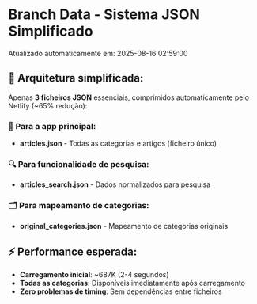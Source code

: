 # Branch Data - Sistema JSON Simplificado
Atualizado automaticamente em: 2025-08-16 02:59:00

## 🎯 Arquitetura simplificada:
Apenas **3 ficheiros JSON** essenciais, comprimidos automaticamente pelo Netlify (~65% redução):

### 📱 Para a app principal:
- **articles.json** - Todas as categorias e artigos (ficheiro único)

### 🔍 Para funcionalidade de pesquisa:
- **articles_search.json** - Dados normalizados para pesquisa

### 🗂️ Para mapeamento de categorias:
- **original_categories.json** - Mapeamento de categorias originais

## ⚡ Performance esperada:
- **Carregamento inicial**: ~687K (2-4 segundos)
- **Todas as categorias**: Disponíveis imediatamente após carregamento
- **Zero problemas de timing**: Sem dependências entre ficheiros
